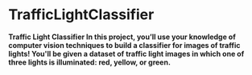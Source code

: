 # TrafficLightClassifier
<b>Traffic Light Classifier
In this project, you’ll use your knowledge of computer vision techniques to build a classifier for images of traffic lights! You'll be given a dataset of traffic light images in which one of three lights is illuminated: red, yellow, or green.
</b>